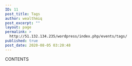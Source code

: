 ```yaml
---
ID: 11
post_title: Tags
author: wealthmiq
post_excerpt: ""
layout: page
permalink: >
  http://51.132.134.235/wordpress/index.php/events/tags/
published: true
post_date: 2020-08-05 03:20:48
---
```

CONTENTS